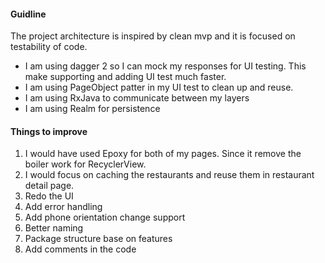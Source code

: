 #### Guidline
The project architecture is inspired by clean mvp and it is focused on testability of code.
- I am using dagger 2 so I can mock my responses for UI testing. This make supporting and adding UI test much faster.
- I am using PageObject patter in my UI test to clean up and reuse.
- I am using RxJava to communicate between my layers
- I am using Realm for persistence
 


#### Things to improve 
1. I would have used Epoxy for both of my pages. Since it remove the boiler work for RecyclerView.
2. I would focus on caching the restaurants and reuse them in restaurant detail page.
3. Redo the UI
4. Add error handling
5. Add phone orientation change support
6. Better naming
7. Package structure base on features
8. Add comments in the code
